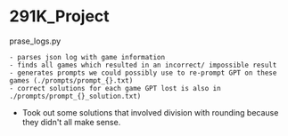 # 291K_Project

prase_logs.py 

    - parses json log with game information 
    - finds all games which resulted in an incorrect/ impossible result
    - generates prompts we could possibly use to re-prompt GPT on these games (./prompts/prompt_{}.txt)
    - correct solutions for each game GPT lost is also in ./prompts/prompt_{}_solution.txt)
        

- Took out some solutions that involved division with rounding because they didn't all make sense.